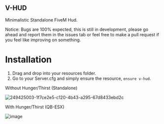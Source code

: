 ## V-HUD

Minimalistic Standalone FiveM Hud.

Notice: Bugs are 100% expected, this is still in development, please go ahead and report them in the issues tab or feel free to make a pull request if you feel like improving on something.

# Installation

1. Drag and drop into your resources folder.
2. Go to your Server.cfg and simply ensure the resource, `ensure v-hud`.

Without Hunger/Thirst (Standalone)

![249425003-1f7ce2e5-c120-4b43-a295-67d8433ebd2c](https://github.com/vipexv/v-hud/assets/101529155/1564d933-975b-4e0d-bb5b-059a2ec33c41)


With Hunger/Thirst (QB-ESX)

![image](https://github.com/vipexv/v-hud/assets/101529155/2ac60baf-57ef-47df-ab0a-52e7e1cb72f3)
